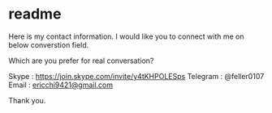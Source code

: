 # readme

Here is my contact information.
I would like you to connect with me on below converstion field.

Which are you prefer for real conversation?

Skype : https://join.skype.com/invite/y4tKHPOLESps
Telegram : @feller0107
Email : ericchi9421@gmail.com

Thank you.

